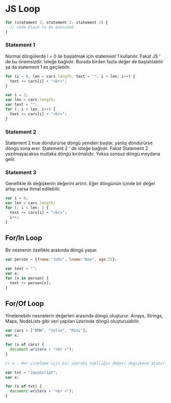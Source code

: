 # JS Loop

```jsx
for (statement 1; statement 2; statement 3) {
  // code block to be executed
}
```

### Statement 1

Normal döngülerde i = 0 ile başlatmak için statement 1 kullanılır. Fakat JS ' de bu önemsizdir. İsteğe bağlıdır. Burada birden fazla değer de başlatılabilir ya da statement 1 es geçilebilir.

```jsx
for (i = 0, len = cars.length, text = ""; i < len; i++) {
  text += cars[i] + "<br>";
}
```

```jsx
var i = 2;
var len = cars.length;
var text = "";
for (; i < len; i++) {
  text += cars[i] + "<br>";
}
```

### Statement 2

Statement 2 true döndürürse döngü yeniden başlar, yanlış döndürürse döngü sona erer.  Statement 2 ' de isteğe bağlıdır. Fakat Statement 2 yazılmayacaksa mutlaka döngü kırılmalıdır. Yoksa sonsuz döngü meydana gelir.

### Statement 3

Genellikle ilk değişkenin değerini artırır. Eğer döngünün içinde bir değer artışı varsa ihmal edilebilir.

```jsx
var i = 0;
var len = cars.length;
for (; i < len; ) {
  text += cars[i] + "<br>";
  i++;
}
```

## For/In Loop

Bir nesnenin özellikle arasında döngü yapar. 

```jsx
var person = {fname:"John", lname:"Doe", age:25};

var text = "";
var x;
for (x in person) {
  text += person[x];
}
```

## For/Of Loop

Yinelenebilir nesnelerin değerleri arasında döngü oluşturur. Arrays, Strings, Maps, NodeLists gibi veri yapıları üzerinde döngü oluşturulabilir. 

```jsx
var cars = ["BMW", "Volvo", "Mini"];
var x;

for (x of cars) {
  document.write(x + "<br >");
}

// x : Her yineleme için bir sonraki özelliğin değeri değişkene atanır.

var txt = "JavaScript";
var x;

for (x of txt) {
  document.write(x + "<br >");
}
```